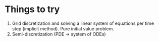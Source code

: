 Things to try
=============
1. Grid discretization and solving a linear system of equations per time step (implicit method). Pure initial value problem.
2. Semi-discretization (PDE -> system of ODEs)
